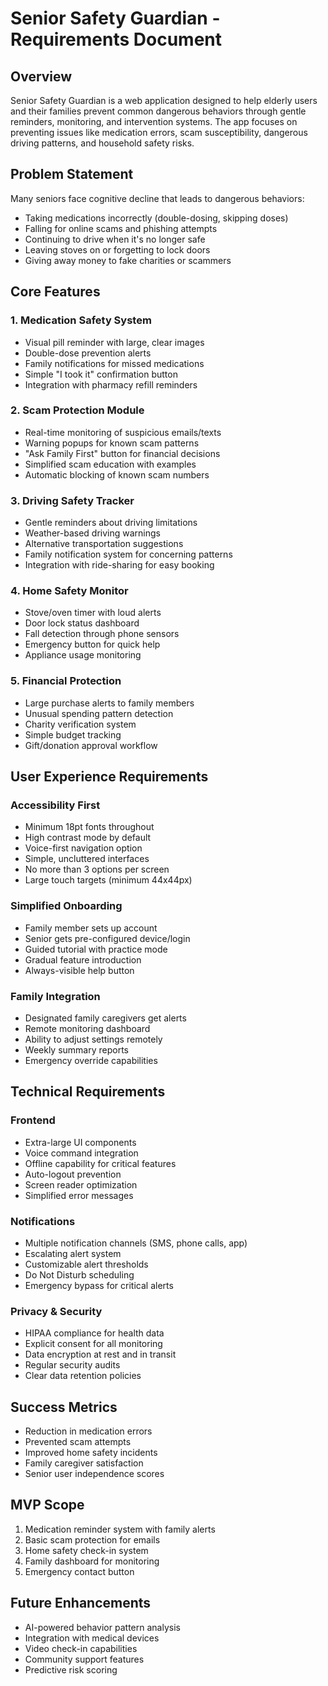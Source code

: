 # Senior Safety Guardian - Requirements Document

## Overview
Senior Safety Guardian is a web application designed to help elderly users and their families prevent common dangerous behaviors through gentle reminders, monitoring, and intervention systems. The app focuses on preventing issues like medication errors, scam susceptibility, dangerous driving patterns, and household safety risks.

## Problem Statement
Many seniors face cognitive decline that leads to dangerous behaviors:
- Taking medications incorrectly (double-dosing, skipping doses)
- Falling for online scams and phishing attempts
- Continuing to drive when it's no longer safe
- Leaving stoves on or forgetting to lock doors
- Giving away money to fake charities or scammers

## Core Features

### 1. Medication Safety System
- Visual pill reminder with large, clear images
- Double-dose prevention alerts
- Family notifications for missed medications
- Simple "I took it" confirmation button
- Integration with pharmacy refill reminders

### 2. Scam Protection Module
- Real-time monitoring of suspicious emails/texts
- Warning popups for known scam patterns
- "Ask Family First" button for financial decisions
- Simplified scam education with examples
- Automatic blocking of known scam numbers

### 3. Driving Safety Tracker
- Gentle reminders about driving limitations
- Weather-based driving warnings
- Alternative transportation suggestions
- Family notification system for concerning patterns
- Integration with ride-sharing for easy booking

### 4. Home Safety Monitor
- Stove/oven timer with loud alerts
- Door lock status dashboard
- Fall detection through phone sensors
- Emergency button for quick help
- Appliance usage monitoring

### 5. Financial Protection
- Large purchase alerts to family members
- Unusual spending pattern detection
- Charity verification system
- Simple budget tracking
- Gift/donation approval workflow

## User Experience Requirements

### Accessibility First
- Minimum 18pt fonts throughout
- High contrast mode by default
- Voice-first navigation option
- Simple, uncluttered interfaces
- No more than 3 options per screen
- Large touch targets (minimum 44x44px)

### Simplified Onboarding
- Family member sets up account
- Senior gets pre-configured device/login
- Guided tutorial with practice mode
- Gradual feature introduction
- Always-visible help button

### Family Integration
- Designated family caregivers get alerts
- Remote monitoring dashboard
- Ability to adjust settings remotely
- Weekly summary reports
- Emergency override capabilities

## Technical Requirements

### Frontend
- Extra-large UI components
- Voice command integration
- Offline capability for critical features
- Auto-logout prevention
- Screen reader optimization
- Simplified error messages

### Notifications
- Multiple notification channels (SMS, phone calls, app)
- Escalating alert system
- Customizable alert thresholds
- Do Not Disturb scheduling
- Emergency bypass for critical alerts

### Privacy & Security
- HIPAA compliance for health data
- Explicit consent for all monitoring
- Data encryption at rest and in transit
- Regular security audits
- Clear data retention policies

## Success Metrics
- Reduction in medication errors
- Prevented scam attempts
- Improved home safety incidents
- Family caregiver satisfaction
- Senior user independence scores

## MVP Scope
1. Medication reminder system with family alerts
2. Basic scam protection for emails
3. Home safety check-in system
4. Family dashboard for monitoring
5. Emergency contact button

## Future Enhancements
- AI-powered behavior pattern analysis
- Integration with medical devices
- Video check-in capabilities
- Community support features
- Predictive risk scoring